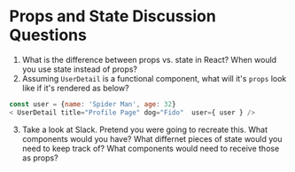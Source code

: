 # Props and State Discussion Questions

1. What is the difference between props vs. state in React? When would you use state instead of props?
2. Assuming `UserDetail` is a functional component, what will it's `props` look like if it's rendered as below?

```javascript
const user = {name: 'Spider Man', age: 32}
< UserDetail title="Profile Page" dog="Fido"  user={ user } />
```

3. Take a look at Slack. Pretend you were going to recreate this. What components would you have? What differnet pieces of state would you need to keep track of? What components would need to receive those as props? 


